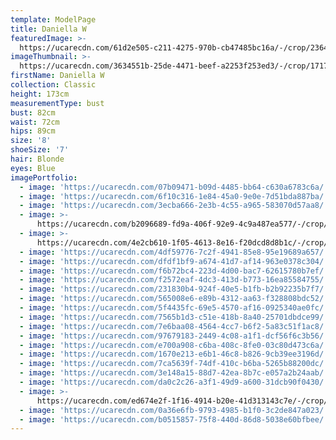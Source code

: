 ```yaml
---
template: ModelPage
title: Daniella W
featuredImage: >-
  https://ucarecdn.com/61d2e505-c211-4275-970b-cb47485bc16a/-/crop/2364x1203/0,0/-/preview/
imageThumbnail: >-
  https://ucarecdn.com/3634551b-25de-4471-beef-a2253f253ed3/-/crop/1717x1993/833,13/-/preview/
firstName: Daniella W
collection: Classic
height: 173cm
measurementType: bust
bust: 82cm
waist: 72cm
hips: 89cm
size: '8'
shoeSize: '7'
hair: Blonde
eyes: Blue
imagePortfolio:
  - image: 'https://ucarecdn.com/07b09471-b09d-4485-bb64-c630a6783c6a/'
  - image: 'https://ucarecdn.com/6f10c316-1e84-45a0-9e0e-7d51bda887ba/'
  - image: 'https://ucarecdn.com/3ecba666-2e3b-4c55-a965-583070d57aa8/'
  - image: >-
      https://ucarecdn.com/b2096689-fd9a-406f-92e9-4c9a487ea577/-/crop/1067x1256/0,0/-/preview/
  - image: >-
      https://ucarecdn.com/4e2cb610-1f05-4613-8e16-f20dcd8d8b1c/-/crop/1463x1561/189,377/-/preview/
  - image: 'https://ucarecdn.com/4df59776-7c2f-4941-85e8-95e19689a657/'
  - image: 'https://ucarecdn.com/dfdf1bf9-a674-41d7-af14-963e0378c304/'
  - image: 'https://ucarecdn.com/f6b72bc4-223d-4d00-bac7-62615780b7ef/'
  - image: 'https://ucarecdn.com/f2572eaf-4dc3-413d-b773-16ea85584755/'
  - image: 'https://ucarecdn.com/231830b4-924f-40e5-b1fb-b2b92235b7f7/'
  - image: 'https://ucarecdn.com/565008e6-e89b-4312-aa63-f328808bdc52/'
  - image: 'https://ucarecdn.com/5f4435fc-69e5-4570-af16-0925340ae0fc/'
  - image: 'https://ucarecdn.com/7565b1d3-c51e-418b-8a40-25701dbdce99/'
  - image: 'https://ucarecdn.com/7e6baa08-4564-4cc7-b6f2-5a83c51f1ac8/'
  - image: 'https://ucarecdn.com/97679183-2449-4c08-a1f1-dcf56f6c3b56/'
  - image: 'https://ucarecdn.com/e700a908-c6ba-408c-8fe0-03c80d473c6a/'
  - image: 'https://ucarecdn.com/1670e213-e6b1-46c8-b826-9cb39ee3196d/'
  - image: 'https://ucarecdn.com/7ca5639f-74df-410c-b6ba-5265b88200dc/'
  - image: 'https://ucarecdn.com/3e148a15-88d7-42ea-8b7c-e057a2b24aab/'
  - image: 'https://ucarecdn.com/da0c2c26-a3f1-49d9-a600-31dcb90f0430/'
  - image: >-
      https://ucarecdn.com/ed674e2f-1f16-4914-b20e-41d313143c7e/-/crop/1067x942/0,131/-/preview/
  - image: 'https://ucarecdn.com/0a36e6fb-9793-4985-b1f0-3c2de847a023/'
  - image: 'https://ucarecdn.com/b0515857-75f8-440d-86d8-5038e60bfbee/'
---
```


